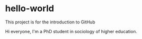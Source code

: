 # hello-world
This project is  for the introduction to GitHub

Hi everyone, I'm a PhD student in sociology of higher education.
